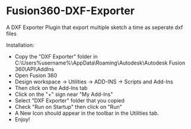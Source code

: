 # Fusion360-DXF-Exporter
A DXF Exporter Plugin that export multiple sketch a time as seperate dxf files

Installation:
- Copy the "DXF Exporter" folder in C:\Users\%username%\AppData\Roaming\Autodesk\Autodesk Fusion 360\API\AddIns
- Open Fusion 360
- Design workspace -> Utilities -> ADD-INS -> Scripts and Add-Ins
- Then click on the Add-Ins tab
- Click on the "+" sign near "My Add-Ins"
- Select "DXF Exporter" folder that you copied
- Check "Run on Startup" then click on "Run"
- A New Icon should appear in the toolbar in the Utilities tab.
- Enjoy!
